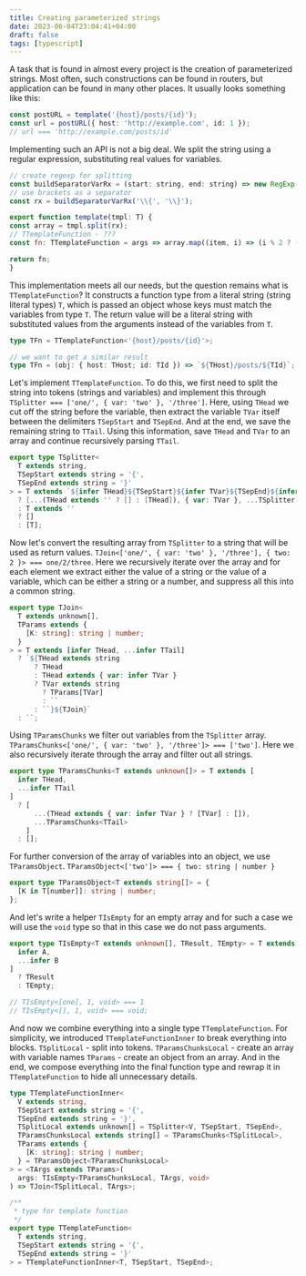 ```yaml
---
title: Creating parameterized strings
date: 2023-06-04T23:04:41+04:00
draft: false
tags: [typescript]
---
```


A task that is found in almost every project is the creation of parameterized strings. Most often, such constructions can be found in routers, but application can be found in many other places. It usually looks something like this:

```ts
const postURL = template('{host}/posts/{id}');
const url = postURL({ host: 'http://example.com', id: 1 });
// url === 'http://example.com/posts/id'
```

Implementing such an API is not a big deal. We split the string using a regular expression, substituting real values for variables.

```js
// create regexp for splitting
const buildSeparatorVarRx = (start: string, end: string) => new RegExp(`${start}([^${start + end}]+)${end}`);
// use brackets as a separator
const rx = buildSeparatorVarRx('\\{', '\\}');

export function template(tmpl: T) {
const array = tmpl.split(rx);
// TTemplateFunction - ???
const fn: TTemplateFunction = args => array.map((item, i) => (i % 2 ? (args as Record)[item] : item)).join('') as any;

return fn;
}
```

This implementation meets all our needs, but the question remains what is `TTemplateFunction`?
It constructs a function type from a literal string (string literal types) `T`, which is passed an object whose keys must match the variables from type `T`. The return value will be a literal string with substituted values from the arguments instead of the variables from `T`.

```ts
type TFn = TTemplateFunction<'{host}/posts/{id}'>;

// we want to get a similar result
type TFn = (obj: { host: THost; id: TId }) => `${THost}/posts/${TId}`;
```

Let's implement `TTemplateFunction`. To do this, we first need to split the string into tokens (strings and variables) and implement this through `TSplitter === ['one/', { var: 'two' }, '/three']`. Here, using `THead` we cut off the string before the variable, then extract the variable `TVar` itself between the delimiters `TSepStart` and `TSepEnd`. And at the end, we save the remaining string to `TTail`. Using this information, save `THead` and `TVar` to an array and continue recursively parsing `TTail`.

```ts
export type TSplitter<
  T extends string,
  TSepStart extends string = '{',
  TSepEnd extends string = '}'
> = T extends `${infer THead}${TSepStart}${infer TVar}${TSepEnd}${infer TTail}`
  ? [...(THead extends '' ? [] : [THead]), { var: TVar }, ...TSplitter]
  : T extends ''
  ? []
  : [T];
```

Now let's convert the resulting array from `TSplitter` to a string that will be used as return values. `TJoin<['one/', { var: 'two' }, '/three'], { two: 2 }> === one/2/three`. Here we recursively iterate over the array and for each element we extract either the value of a string or the value of a variable, which can be either a string or a number, and suppress all this into a common string.

```ts
export type TJoin<
  T extends unknown[],
  TParams extends {
    [K: string]: string | number;
  }
> = T extends [infer THead, ...infer TTail]
  ? `${THead extends string
      ? THead
      : THead extends { var: infer TVar }
      ? TVar extends string
        ? TParams[TVar]
        : ``
      : ``}${TJoin}`
  : ``;
```

Using `TParamsChunks` we filter out variables from the `TSplitter` array.
`TParamsChunks<['one/', { var: 'two' }, '/three']> === ['two']`. Here we also recursively iterate through the array and filter out all strings.

```ts
export type TParamsChunks<T extends unknown[]> = T extends [
  infer THead,
  ...infer TTail
]
  ? [
      ...(THead extends { var: infer TVar } ? [TVar] : []),
      ...TParamsChunks<TTail>
    ]
  : [];
```

For further conversion of the array of variables into an object, we use `TParamsObject`. `TParamsObject<['two']> === { two: string | number }`

```ts
export type TParamsObject<T extends string[]> = {
  [K in T[number]]: string | number;
};
```

And let's write a helper `TIsEmpty` for an empty array and for such a case we will use the `void` type so that in this case we do not pass arguments.

```ts
export type TIsEmpty<T extends unknown[], TResult, TEmpty> = T extends [
  infer A,
  ...infer B
]
  ? TResult
  : TEmpty;

// TIsEmpty<[one], 1, void> === 1
// TIsEmpty<[], 1, void> === void;
```

And now we combine everything into a single type `TTemplateFunction`. For simplicity, we introduced `TTemplateFunctionInner` to break everything into blocks.
`TSplitLocal` - split into tokens.
`TParamsChunksLocal` - create an array with variable names
`TParams` - create an object from an array.
And in the end, we compose everything into the final function type and rewrap it in `TTemplateFunction` to hide all unnecessary details.

```ts
type TTemplateFunctionInner<
  V extends string,
  TSepStart extends string = '{',
  TSepEnd extends string = '}',
  TSplitLocal extends unknown[] = TSplitter<V, TSepStart, TSepEnd>,
  TParamsChunksLocal extends string[] = TParamsChunks<TSplitLocal>,
  TParams extends {
    [K: string]: string | number;
  } = TParamsObject<TParamsChunksLocal>
> = <TArgs extends TParams>(
  args: TIsEmpty<TParamsChunksLocal, TArgs, void>
) => TJoin<TSplitLocal, TArgs>;

/**
 * type for template function
 */
export type TTemplateFunction<
  T extends string,
  TSepStart extends string = '{',
  TSepEnd extends string = '}'
> = TTemplateFunctionInner<T, TSepStart, TSepEnd>;
```
